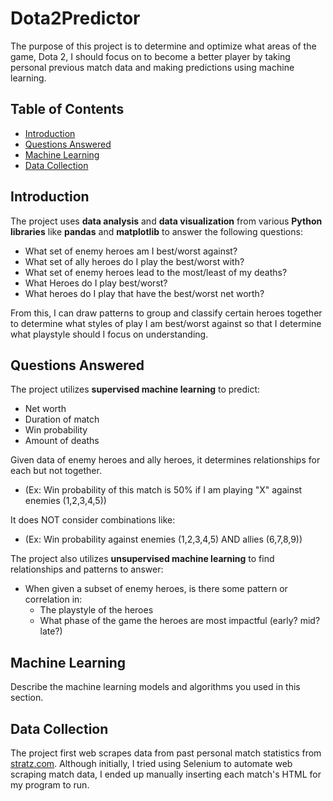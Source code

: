 # Dota2Predictor

The purpose of this project is to determine and optimize what areas of the game, Dota 2, I should focus on to become a better player by taking personal previous match data and making predictions using machine learning.

## Table of Contents
- [Introduction](#introduction)
- [Questions Answered](#questions-answered)
- [Machine Learning](#machine-learning)
- [Data Collection](#data-collection)

## Introduction

The project uses **data analysis** and **data visualization** from various **Python libraries** like **pandas** and **matplotlib** to answer the following questions:

- What set of enemy heroes am I best/worst against?
- What set of ally heroes do I play the best/worst with?
- What set of enemy heroes lead to the most/least of my deaths?
- What Heroes do I play best/worst?
- What heroes do I play that have the best/worst net worth?

From this, I can draw patterns to group and classify certain heroes together to determine what styles of play I am best/worst against so that I determine what playstyle should I focus on understanding.

## Questions Answered

The project utilizes **supervised machine learning** to predict:

- Net worth
- Duration of match
- Win probability
- Amount of deaths

Given data of enemy heroes and ally heroes, it determines relationships for each but not together.

- (Ex: Win probability of this match is 50% if I am playing "X" against enemies (1,2,3,4,5))

It does NOT consider combinations like:

- (Ex: Win probability against enemies (1,2,3,4,5) AND allies (6,7,8,9))

The project also utilizes **unsupervised machine learning** to find relationships and patterns to answer:

- When given a subset of enemy heroes, is there some pattern or correlation in:
  - The playstyle of the heroes
  - What phase of the game the heroes are most impactful (early? mid? late?)

## Machine Learning

Describe the machine learning models and algorithms you used in this section.

## Data Collection

The project first web scrapes data from past personal match statistics from [stratz.com](https://stratz.com/dashboard). Although initially, I tried using Selenium to automate web scraping match data, I ended up manually inserting each match's HTML for my program to run.
